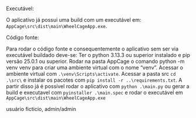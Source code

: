 Executável:

O aplicativo já possui uma build com um executável em: ```AppCage\src\dist\main\WheelCageApp.exe```.

Código fonte:

Para rodar o código fonte e consequentemente o aplicativo sem ser via executável buildado deve-se:
Ter o python 3.13.3 ou superior instalado e pip versão 25.0.1 ou superior.
Rodar na pasta AppCage o comando python -m venv venv para criar uma ambiente virtual com o nome “venv”.
Acessar o ambiente virtual com ```.\venv\Scripts\activate```.
Acessar a pasta src ```cd .\src\``` e instalar os pacotes com ```pip install -r ..\requirements.txt```.
A partir disso já é possível rodar o aplicativo com ```python .\main.py``` ou gerar a build e executavel com ```pyinstaller .\main.spec``` e rodar o executável em ```AppCage\src\dist\main\WheelCageApp.exe```

usuário ficticio, admin/admin

